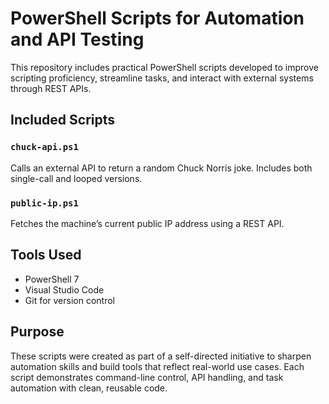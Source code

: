 # PowerShell Scripts for Automation and API Testing

This repository includes practical PowerShell scripts developed to improve scripting proficiency, streamline tasks, and interact with external systems through REST APIs.

## Included Scripts

### `chuck-api.ps1`
Calls an external API to return a random Chuck Norris joke. Includes both single-call and looped versions.

### `public-ip.ps1`
Fetches the machine’s current public IP address using a REST API.

## Tools Used
- PowerShell 7
- Visual Studio Code
- Git for version control

## Purpose
These scripts were created as part of a self-directed initiative to sharpen automation skills and build tools that reflect real-world use cases. Each script demonstrates command-line control, API handling, and task automation with clean, reusable code.

